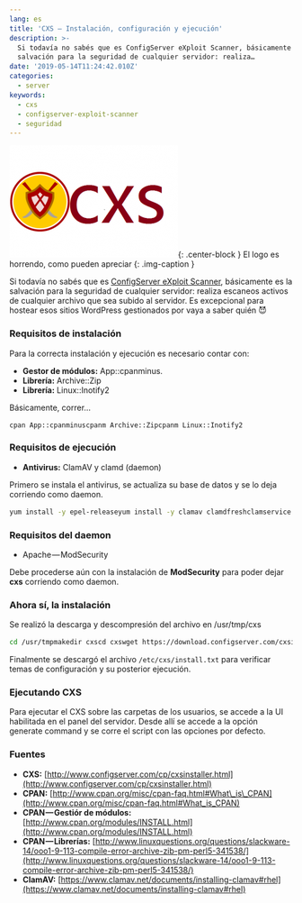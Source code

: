 ```yaml
---
lang: es
title: 'CXS — Instalación, configuración y ejecución'
description: >-
  Si todavía no sabés que es ConfigServer eXploit Scanner, básicamente es la
  salvación para la seguridad de cualquier servidor: realiza…
date: '2019-05-14T11:24:42.010Z'
categories:
  - server
keywords:
  - cxs
  - configserver-exploit-scanner
  - seguridad
---
```


![El logo es horrendo, como pueden apreciar](img/0__oHIO8SRbJiWq5Loa.png){: .center-block }
El logo es horrendo, como pueden apreciar
{: .img-caption }

Si todavía no sabés que es [ConfigServer eXploit Scanner](https://configserver.com/cp/cxs.html), básicamente es la salvación para la seguridad de cualquier servidor: realiza escaneos activos de cualquier archivo que sea subido al servidor. Es excepcional para hostear esos sitios WordPress gestionados por vaya a saber quién 😈

### Requisitos de instalación

Para la correcta instalación y ejecución es necesario contar con:

*   **Gestor de módulos:** App::cpanminus.
*   **Librería:** Archive::Zip
*   **Librería:** Linux::Inotify2

Básicamente, correr…

```
cpan App::cpanminuscpanm Archive::Zipcpanm Linux::Inotify2
```

### Requisitos de ejecución

* **Antivirus:** ClamAV y clamd (daemon)

Primero se instala el antivirus, se actualiza su base de datos y se lo deja corriendo como daemon.

```sh
yum install -y epel-releaseyum install -y clamav clamdfreshclamservice clamd start
```

### Requisitos del daemon

* Apache — ModSecurity

Debe procederse aún con la instalación de **ModSecurity** para poder dejar **cxs** corriendo como daemon.

### Ahora sí, la instalación

Se realizó la descarga y descompresión del archivo en /usr/tmp/cxs

```sh
cd /usr/tmpmakedir cxscd cxswget https://download.configserver.com/cxsinstaller.tgztar -xzf cxsinstaller.tgzperl cxsinstaller.plrm -fv cxsinstaller.*cd ..rmdir cxs
```

Finalmente se descargó el archivo `/etc/cxs/install.txt` para verificar temas de configuración y su posterior ejecución.

### Ejecutando CXS

Para ejecutar el CXS sobre las carpetas de los usuarios, se accede a la UI habilitada en el panel del servidor. Desde allí se accede a la opción generate command y se corre el script con las opciones por defecto.

### Fuentes

* **CXS:** [http://www.configserver.com/cp/cxsinstaller.html](http://www.configserver.com/cp/cxsinstaller.html)
* **CPAN:** [http://www.cpan.org/misc/cpan-faq.html#What\_is\_CPAN](http://www.cpan.org/misc/cpan-faq.html#What_is_CPAN)
* **CPAN — Gestiór de módulos:** [http://www.cpan.org/modules/INSTALL.html](http://www.cpan.org/modules/INSTALL.html)
* **CPAN — Librerías:** [http://www.linuxquestions.org/questions/slackware-14/ooo1-9-113-compile-error-archive-zib-pm-perl5-341538/](http://www.linuxquestions.org/questions/slackware-14/ooo1-9-113-compile-error-archive-zib-pm-perl5-341538/)
* **ClamAV:** [https://www.clamav.net/documents/installing-clamav#rhel](https://www.clamav.net/documents/installing-clamav#rhel)
